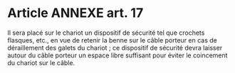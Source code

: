 # Article ANNEXE art. 17

Il sera placé sur le chariot un dispositif de sécurité tel que crochets flasques, etc., en vue de retenir la benne sur le câble porteur en cas de déraillement des galets du chariot ; ce dispositif de sécurité devra laisser autour du câble porteur un espace libre suffisant pour éviter le coincement du chariot sur le câble.
